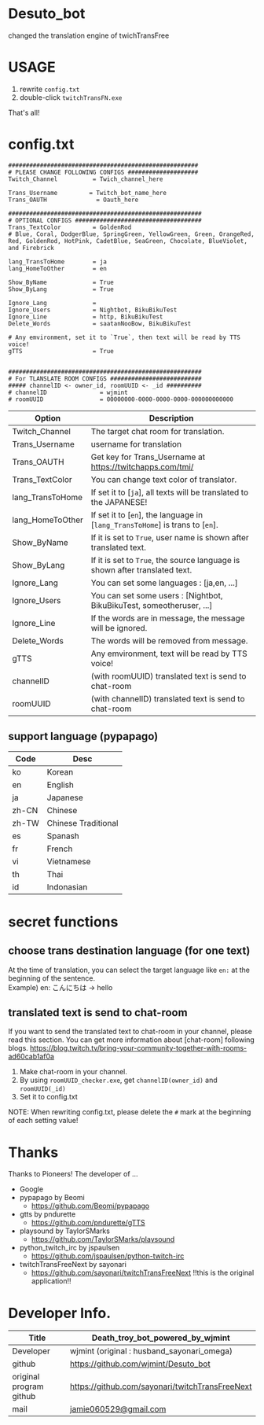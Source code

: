 # Desuto_bot
changed the translation engine of twichTransFree

# USAGE
1. rewrite `config.txt`
2. double-click `twitchTransFN.exe`

That's all!

# config.txt
```
######################################################
# PLEASE CHANGE FOLLOWING CONFIGS ####################
Twitch_Channel          = Twich_channel_here

Trans_Username         = Twitch_bot_name_here
Trans_OAUTH              = Oauth_here

#######################################################
# OPTIONAL CONFIGS ####################################
Trans_TextColor         = GoldenRod
# Blue, Coral, DodgerBlue, SpringGreen, YellowGreen, Green, OrangeRed, Red, GoldenRod, HotPink, CadetBlue, SeaGreen, Chocolate, BlueViolet, and Firebrick

lang_TransToHome        = ja
lang_HomeToOther        = en

Show_ByName             = True
Show_ByLang             = True

Ignore_Lang             = 
Ignore_Users            = Nightbot, BikuBikuTest
Ignore_Line             = http, BikuBikuTest
Delete_Words            = saatanNooBow, BikuBikuTest

# Any emvironment, set it to `True`, then text will be read by TTS voice!
gTTS                    = True


#######################################################
# For TLANSLATE ROOM CONFIGS ##########################
##### channelID <- owner_id, roomUUID <- _id ##########
# channelID               = wjmint
# roomUUID                = 00000000-0000-0000-0000-000000000000
```

| Option| Description |
| -- | -- |
| Twitch_Channel | The target chat room for translation. |
| Trans_Username | username for translation |
| Trans_OAUTH | Get key for Trans_Username at https://twitchapps.com/tmi/ |
| Trans_TextColor  | You can change text color of translator. |
| lang_TransToHome | If set it to [`ja`], all texts will be translated to the JAPANESE! |
| lang_HomeToOther | If set it to [`en`], the language in [`lang_TransToHome`] is trans to [`en`]. |
| Show_ByName | If it is set to `True`, user name is shown after translated text. |
| Show_ByLang | If it is set to `True`, the source language is shown after translated text. |
| Ignore_Lang | You can set some languages : [ja,en, ...] |
| Ignore_Users | You can set some users : [Nightbot, BikuBikuTest, someotheruser, ...] |
| Ignore_Line | If the words are in message, the message will be ignored.|
| Delete_Words | The words will be removed from message. |
| gTTS | Any emvironment, text will be read by TTS voice! |
| channelID | (with roomUUID) translated text is send to chat-room |
| roomUUID | (with channelID) translated text is send to chat-room |

## support language (pypapago)
| Code | Desc |
|--|--|
| ko | Korean |
| en | English |
| ja | Japanese |
| zh-CN | Chinese |
| zh-TW | Chinese Traditional |
| es | Spanash |
| fr | French |
| vi | Vietnamese |
| th | Thai |
| id | Indonasian |

# secret functions
## choose trans destination language (for one text)
At the time of translation, you can select the target language like `en:` at the beginning of the sentence.  
Example) en: こんにちは -> hello

## translated text is send to chat-room
If you want to send the translated text to chat-room in your channel, please read this section.
You can get more information about [chat-room] following blogs.
https://blog.twitch.tv/bring-your-community-together-with-rooms-ad60cab1af0a

1. Make chat-room in your channel.
2. By using `roomUUID_checker.exe`, get `channelID(owner_id)` and `roomUUID(_id)`
3. Set it to config.txt

NOTE: When rewriting config.txt, please delete the `#` mark at the beginning of each setting value!


# Thanks
Thanks to Pioneers!
The developer of ...
- Google
- pypapago by Beomi
    - https://github.com/Beomi/pypapago
- gtts by pndurette
    - https://github.com/pndurette/gTTS
- playsound by TaylorSMarks
    - https://github.com/TaylorSMarks/playsound
- python_twitch_irc by jspaulsen
    - https://github.com/jspaulsen/python-twitch-irc
- twitchTransFreeNext by sayonari
    - https://github.com/sayonari/twitchTransFreeNext
    !!this is the original application!!


# Developer Info.

| Title | Death_troy_bot_powered_by_wjmint|
|--|--|
| Developer | wjmint (original : husband_sayonari_omega) |
| github | https://github.com/wjmint/Desuto_bot |
| original program github | https://github.com/sayonari/twitchTransFreeNext |
| mail | jamie060529@gmail.com |

